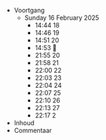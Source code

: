 - Voortgang
	- Sunday 16 February 2025
		- 14:44 18
		- 14:46 19
		- 14:51 20
		- 14:53 🛑
		- 21:55 20
		- 21:58 21
		- 22:00 22
		- 22:03 23
		- 22:04 24
		- 22:07 25
		- 22:10 26
		- 22:13 27
		- 22:17 2
- Inhoud
- Commentaar